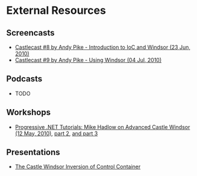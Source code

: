 # External Resources

## Screencasts

* [Castlecast #8 by Andy Pike - Introduction to IoC and Windsor (23 Jun, 2010)](http://vimeo.com/12807373)
* [Castlecast #9 by Andy Pike - Using Windsor (04 Jul, 2010)](http://vimeo.com/13075796)

## Podcasts

* TODO

## Workshops

* [Progressive .NET Tutorials: Mike Hadlow on Advanced Castle Windsor (12 May, 2010)](http://skillsmatter.com/podcast/open-source-dot-net/advanced-castle-windsor-part-one/rl-890), [part 2](http://skillsmatter.com/podcast/open-source-dot-net/advanced-castle-windsor-part-two/rl-890), [and part 3](http://skillsmatter.com/podcast/open-source-dot-net/advanced-castle-windsor-part-three/rl-890)

## Presentations

* [The Castle Windsor Inversion of Control Container](http://www.slideserve.com/rosalyn/the-castle-windsor-inversion-of-control-container)